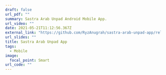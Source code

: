```yaml
---
draft: false
url_pdf: ""
summary: Sastra Arab Unpad Android Mobile App.
url_video: ""
date: 2021-05-21T11:12:56.367Z
external_link: "https://github.com/RyzAnugrah/sastra-arab-unpad-app/releases/tag/v1.0.0"
url_slides: ""
title: Sastra Arab Unpad App
tags:
  - Mobile
image:
  focal_point: Smart
url_code: ""
---
```

